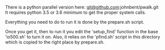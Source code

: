 There is a python parallel version here:
git@github.com:johnbent/pwalk.git
It requires python 3.5 or 3.6 minimum to get the proper system calls.

Everything you need to do to run it is done by the prepare.sh script.

Once you get it, then to run it you edit the 'setup_find' function in the base
'io500.sh' to turn it on.  Also, it relies on the 'pfind.sh' script in this
directory which is copied to the right place by prepare.sh. 
